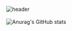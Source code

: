 ![header](https://capsule-render.vercel.app/api?type=waving&color=auto&height=300&section=header&text=WELCOME&fontSize=70)
</br>
</br>
![Anurag's GitHub stats](https://github-readme-stats.vercel.app/api?username=jusunjo&show_icons=true&theme=radical&margin=auto)

